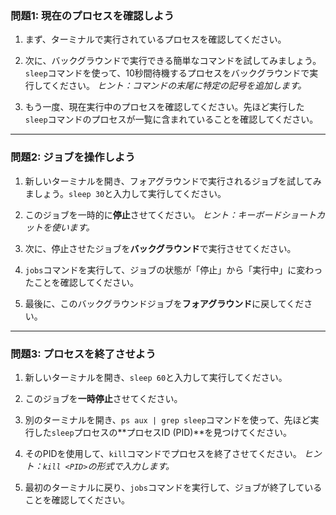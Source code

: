 ### 問題1: 現在のプロセスを確認しよう

1.  まず、ターミナルで実行されているプロセスを確認してください。

2.  次に、バックグラウンドで実行できる簡単なコマンドを試してみましょう。`sleep`コマンドを使って、10秒間待機するプロセスをバックグラウンドで実行してください。
    *ヒント：コマンドの末尾に特定の記号を追加します。*

3.  もう一度、現在実行中のプロセスを確認してください。先ほど実行した`sleep`コマンドのプロセスが一覧に含まれていることを確認してください。

***

### 問題2: ジョブを操作しよう

1.  新しいターミナルを開き、フォアグラウンドで実行されるジョブを試してみましょう。`sleep 30`と入力して実行してください。

2.  このジョブを一時的に**停止**させてください。
    *ヒント：キーボードショートカットを使います。*

3.  次に、停止させたジョブを**バックグラウンド**で実行させてください。

4.  `jobs`コマンドを実行して、ジョブの状態が「停止」から「実行中」に変わったことを確認してください。

5.  最後に、このバックグラウンドジョブを**フォアグラウンド**に戻してください。

***

### 問題3: プロセスを終了させよう

1.  新しいターミナルを開き、`sleep 60`と入力して実行してください。

2.  このジョブを**一時停止**させてください。

3.  別のターミナルを開き、`ps aux | grep sleep`コマンドを使って、先ほど実行した`sleep`プロセスの**プロセスID (PID)**を見つけてください。

4.  そのPIDを使用して、`kill`コマンドでプロセスを終了させてください。
    *ヒント：`kill <PID>`の形式で入力します。*

5.  最初のターミナルに戻り、`jobs`コマンドを実行して、ジョブが終了していることを確認してください。